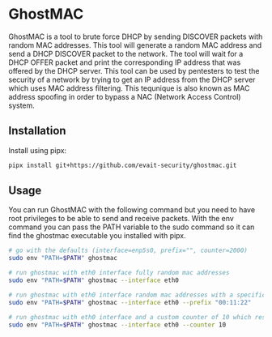 # GhostMAC

GhostMAC is a tool to brute force DHCP by sending DISCOVER packets with random MAC addresses. This tool will generate a random MAC address and send a DHCP DISCOVER packet to the network. The tool will wait for a DHCP OFFER packet and print the corresponding IP address that was offered by the DHCP server. This tool can be used by pentesters to test the security of a network by trying to get an IP address from the DHCP server which uses MAC address filtering. This tequnique is also known as MAC address spoofing in order to bypass a NAC (Network Access Control) system.

## Installation

Install using pipx:

```sh
pipx install git+https://github.com/evait-security/ghostmac.git
```

## Usage

You can run GhostMAC with the following command but you need to have root privileges to be able to send and receive packets. With the env command you can pass the PATH variable to the sudo command so it can find the ghostmac executable you installed with pipx.

```sh
# go with the defaults (interface=enp5s0, prefix="", counter=2000)
sudo env "PATH=$PATH" ghostmac

# run ghostmac with eth0 interface fully random mac addresses
sudo env "PATH=$PATH" ghostmac --interface eth0

# run ghostmac with eth0 interface random mac addresses with a specific vendor
sudo env "PATH=$PATH" ghostmac --interface eth0 --prefix "00:11:22"

# run ghostmac with eth0 interface and a custom counter of 10 which results in 10 packets that are sent
sudo env "PATH=$PATH" ghostmac --interface eth0 --counter 10
```
